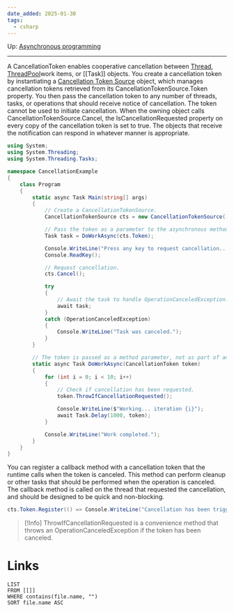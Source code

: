 ```yaml
---
date_added: 2025-01-30
tags:
  - csharp
---
```

Up: [Asynchronous programming](Asynchronous%20programming.md)
___
A CancellationToken enables cooperative cancellation between [Thread](Thread.md), [ThreadPool](ThreadPool.md)work items, or [[Task]] objects. You create a cancellation token by instantiating a [Cancellation Token Source](Cancellation%20Token%20Source.md) object, which manages cancellation tokens retrieved from its CancellationTokenSource.Token property. You then pass the cancellation token to any number of threads, tasks, or operations that should receive notice of cancellation. The token cannot be used to initiate cancellation. When the owning object calls CancellationTokenSource.Cancel, the IsCancellationRequested property on every copy of the cancellation token is set to true. The objects that receive the notification can respond in whatever manner is appropriate.

```cs
using System;
using System.Threading;
using System.Threading.Tasks;

namespace CancellationExample
{
    class Program
    {
        static async Task Main(string[] args)
        {
            // Create a CancellationTokenSource.
            CancellationTokenSource cts = new CancellationTokenSource();

            // Pass the token as a parameter to the asynchronous method.
            Task task = DoWorkAsync(cts.Token);

            Console.WriteLine("Press any key to request cancellation...");
            Console.ReadKey();

            // Request cancellation.
            cts.Cancel();

            try
            {
                // Await the task to handle OperationCanceledException.
                await task;
            }
            catch (OperationCanceledException)
            {
                Console.WriteLine("Task was canceled.");
            }
        }

        // The token is passed as a method parameter, not as part of any context.
        static async Task DoWorkAsync(CancellationToken token)
        {
            for (int i = 0; i < 10; i++)
            {
                // Check if cancellation has been requested.
                token.ThrowIfCancellationRequested();

                Console.WriteLine($"Working... iteration {i}");
                await Task.Delay(1000, token);
            }

            Console.WriteLine("Work completed.");
        }
    }
}
```


You can register a callback method with a cancellation token that the runtime calls when the token is canceled. This method can perform cleanup or other tasks that should be performed when the operation is canceled. The callback method is called on the thread that requested the cancellation, and should be designed to be quick and non-blocking.
```cs
cts.Token.Register(() => Console.WriteLine("Cancellation has been triggered."));
```

>[!Info]
> ThrowIfCancellationRequested is a convenience method that throws an OperationCanceledException if the token has been canceled.

# Links
```dataview
LIST
FROM [[]]
WHERE contains(file.name, "")
SORT file.name ASC
```
